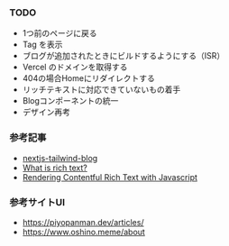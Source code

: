 ### TODO

- 1つ前のページに戻る
- Tag を表示
- ブログが追加されたときにビルドするようにする（ISR）
- Vercel のドメインを取得する
- 404の場合Homeにリダイレクトする
- リッチテキストに対応できていないもの着手
- Blogコンポーネントの統一
- デザイン再考

### 参考記事

- [nextjs-tailwind-blog](https://github.com/contentful/nextjs-tailwind-blog/blob/4cdcde9c45174d9c28a21261198e215dc9b01e57/src/app/articles/%5Bslug%5D/page.tsx#L28)
- [What is rich text?](https://www.contentful.com/developers/docs/concepts/rich-text/)
- [Rendering Contentful Rich Text with Javascript](https://www.contentful.com/developers/docs/javascript/tutorials/rendering-contentful-rich-text-with-javascript/)


### 参考サイトUI
- https://piyopanman.dev/articles/
- https://www.oshino.meme/about